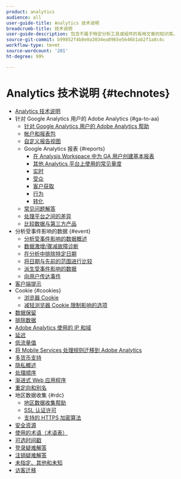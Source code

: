 ```yaml
---
product: analytics
audience: all
user-guide-title: Analytics 技术说明
breadcrumb-title: 技术说明
user-guide-description: 包含不属于特定分析工具或组件的有用文章的知识库。
source-git-commit: b99852f4b8e0a3034ea8965e5646b1ab2f1a8c4c
workflow-type: tm+mt
source-wordcount: '201'
ht-degree: 99%

---
```



# Analytics 技术说明 {#technotes}

+ [Analytics 技术说明](home.md)
+ 针对 Google Analytics 用户的 Adobe Analytics {#ga-to-aa}
   + [针对 Google Analytics 用户的 Adobe Analytics 帮助](ga-to-aa/home.md)
   + [帐户和报表包](ga-to-aa/accounts.md)
   + [自定义报告视图](ga-to-aa/customization.md)
   + Google Analytics 报表 {#reports}
      + [在 Analysis Workspace 中为 GA 用户创建基本报表](ga-to-aa/reports/create-report.md)
      + [其他 Analytics 平台上使用的常见量度](ga-to-aa/reports/common-metrics.md)
      + [实时](ga-to-aa/reports/realtime-reports.md)
      + [受众](ga-to-aa/reports/audience-reports.md)
      + [客户获取](ga-to-aa/reports/acquisition-reports.md)
      + [行为](ga-to-aa/reports/behavior-reports.md)
      + [转化](ga-to-aa/reports/conversions-reports.md)
   + [常见问题解答](ga-to-aa/faq.md)
   + [处理平台之间的差异](ga-to-aa/processing-differences.md)
   + [比较数据与第三方产品](ga-to-aa/compare-data.md)
+ 分析受事件影响的数据 {#event}
   + [分析受事件影响的数据概述](event/overview.md)
   + [数据激增/骤减故障诊断](event/spikes-drops.md)
   + [在分析中排除特定日期](event/segments.md)
   + [将日期与先前的范围进行比较](event/compare-dates.md)
   + [派生受事件影响的数据](event/calcmetrics.md)
   + [向用户传达事件](event/communicate.md)
+ [客户端提示](client-hints.md)
+ Cookie {#cookies}
   + [浏览器 Cookie](cookies/cookies.md)
   + [减轻浏览器 Cookie 限制影响的选项](cookies/cookieless.md)
+ [数据保留](data-retention.md)
+ [排除数据](exclude-data.md)
+ [Adobe Analytics 使用的 IP 和域](ip-addresses.md)
+ [延迟](latency.md)
+ [低流量值](low-traffic.md)
+ [将 Mobile Services 处理规则迁移到 Adobe Analytics](migrate-mobile.md)
+ [多货币支持](multicurrency.md)
+ [隐私概述](privacy-overview.md)
+ [处理顺序](processing-order.md)
+ [渐进式 Web 应用程序](pwa.md)
+ [重定向和别名](redirects.md)
+ 地区数据收集 {#rdc}
   + [地区数据收集帮助](rdc/regional-data-collection.md)
   + [SSL 认证许可](rdc/ssl-cert-licensing.md)
   + [支持的 HTTPS 加密算法](rdc/encryption-algos.md)
+ [安全资源](security.md)
+ [使用的术语（术语表）](terms.md)
+ [可选时间戳](timestamps-optional.md)
+ [登录疑难解答](troubleshoot-login.md)
+ [注销疑难解答](troubleshoot-sessions.md)
+ [未指定、其他和未知](unspecified.md)
+ [访客迁移](visitor-migration.md)
